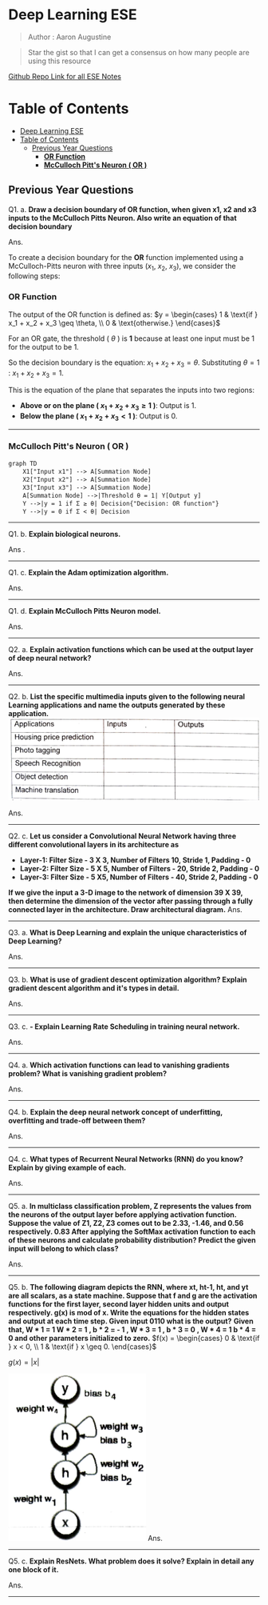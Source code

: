 #  Deep Learning ESE 
> Author : Aaron Augustine

> Star the gist so that I can get a consensus on how many people are using this resource
> 
[Github Repo Link for all ESE Notes](https://github.com/ToothlessRider/Sem_3_Notes.git)

# Table of Contents
- [Deep Learning ESE](#deep-learning-ese)
- [Table of Contents](#table-of-contents)
  - [Previous Year Questions](#previous-year-questions)
    - [**OR Function**](#or-function)
    - [**McCulloch Pitt's Neuron ( OR )**](#mcculloch-pitts-neuron--or-)


## Previous Year Questions

Q1. a. **Draw a decision boundary of OR function, when given x1, x2 and x3 inputs to the McCulloch Pitts Neuron. Also write an equation of that decision boundary**

Ans. 

To create a decision boundary for the **OR** function implemented using a McCulloch-Pitts neuron with three inputs ($x_1$, $x_2$, $x_3$), we consider the following steps:

### **OR Function**
The output of the OR function is defined as:
$y = \begin{cases} 
1 & \text{if } x_1 + x_2 + x_3 \geq \theta, \\
0 & \text{otherwise.}
\end{cases}$

For an OR gate, the threshold ( $\theta$ ) is **1** because at least one input must be 1 for the output to be 1.

So the decision boundary is the equation:
$x_1 + x_2 + x_3 = \theta.$
Substituting $\theta = 1$ :
$x_1 + x_2 + x_3 = 1.$

This is the equation of the plane that separates the inputs into two regions:
- **Above or on the plane ( $x_1 + x_2 + x_3 \geq 1$ )**: Output is 1.
- **Below the plane ( $x_1 + x_2 + x_3 < 1$ )**: Output is 0.

---

### **McCulloch Pitt's Neuron ( OR )**


```mermaid 
graph TD
    X1["Input x1"] --> A[Summation Node]
    X2["Input x2"] --> A[Summation Node]
    X3["Input x3"] --> A[Summation Node]
    A[Summation Node] -->|Threshold θ = 1| Y[Output y]
    Y -->|y = 1 if Σ ≥ θ| Decision{"Decision: OR function"}
    Y -->|y = 0 if Σ < θ| Decision
```

--- 

Q1. b. **Explain biological neurons.**

Ans .

---

Q1. c. **Explain the Adam optimization algorithm.**

Ans. 


--- 

Q1. d. **Explain McCulloch Pitts Neuron model.**

Ans. 

---

Q2. a. **Explain activation functions which can be used at the output layer of deep neural network?**

Ans. 

---


Q2. b. **List the specific multimedia inputs given to the following neural Learning applications and name the outputs generated by these application.**
![alt text](image-15.png)

Ans. 


---

Q2. c. **Let us consider a Convolutional Neural Network having three different convolutional layers in its architecture as**
- **Layer-1: Filter Size - 3 X 3, Number of Filters 10, Stride 1, Padding - 0**
- **Layer-2: Filter Size - 5 X 5, Number of Filters - 20, Stride 2, Padding - 0**
- **Layer-3: Filter Size - 5 X5, Number of Filters - 40, Stride 2, Padding - 0**

**If we give the input a 3-D image to the network of dimension 39 X 39, then determine the dimension of the vector after passing through a fully connected layer in the architecture. Draw architectural diagram.**
Ans.



---

Q3. a. **What is Deep Learning and explain the unique characteristics of Deep Learning?**


Ans. 


---


Q3. b. **What is use of gradient descent optimization algorithm? Explain gradient descent algorithm and it's types in detail.**

Ans. 


---

Q3. c. **- Explain Learning Rate Scheduling in training neural network.**

Ans. 


--- 

Q4. a. **Which activation functions can lead to vanishing gradients problem? What is vanishing gradient problem?**


Ans. 

---


Q4. b. **Explain the deep neural network concept of underfitting, overfitting and trade-off between them?**

Ans. 


--- 

Q4. c. **What types of Recurrent Neural Networks (RNN) do you know? Explain by giving example of each.**

Ans. 



--- 

Q5. a. **In multiclass classification problem, Z represents the values from the neurons of the output layer before applying activation function. Suppose the value of Z1, Z2, Z3 comes out to be 2.33, -1.46, and 0.56 respectively. 0.83 After applying the SoftMax activation function to each of these neurons and calculate probability distribution? Predict the given input will belong to which class?**

Ans. 


---


Q5. b. **The following diagram depicts the RNN, where xt, ht-1, ht, and yt are all scalars, as a state machine. Suppose that f and g are the activation functions for the first layer, second layer hidden units and output respectively. g(x) is mod of x. Write the equations for the hidden states and output at each time step. Given input 0110 what is the output?** 
**Given that, W * 1 = 1 W * 2 = 1 , b * 2 = - 1 , W * 3 = 1 , b * 3 = 0 , W * 4 = 1 b * 4 = 0 and other parameters initialized to zero.**
$f(x) = 
\begin{cases} 
0 & \text{if } x < 0, \\
1 & \text{if } x \geq 0.
\end{cases}$

$g(x) = |x|$

![Weights Diagram](image-16.png)
Ans. 

---

Q5. c. **Explain ResNets. What problem does it solve? Explain in detail any one block of it.**

Ans. 


--- 


